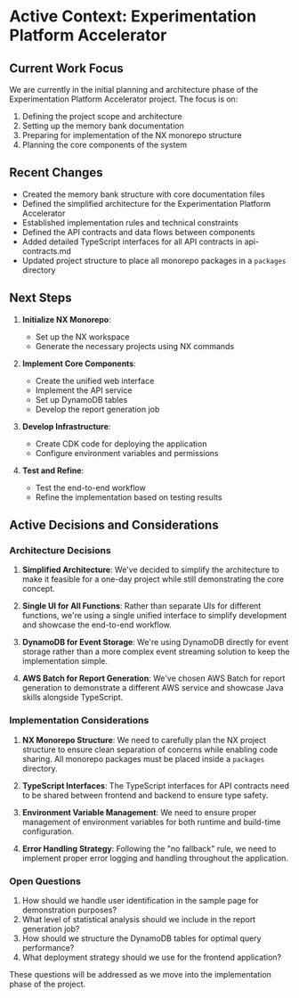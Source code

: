 # Active Context: Experimentation Platform Accelerator

## Current Work Focus

We are currently in the initial planning and architecture phase of the Experimentation Platform Accelerator project. The focus is on:

1. Defining the project scope and architecture
2. Setting up the memory bank documentation
3. Preparing for implementation of the NX monorepo structure
4. Planning the core components of the system

## Recent Changes

- Created the memory bank structure with core documentation files
- Defined the simplified architecture for the Experimentation Platform Accelerator
- Established implementation rules and technical constraints
- Defined the API contracts and data flows between components
- Added detailed TypeScript interfaces for all API contracts in api-contracts.md
- Updated project structure to place all monorepo packages in a `packages` directory

## Next Steps

1. **Initialize NX Monorepo**:
   - Set up the NX workspace
   - Generate the necessary projects using NX commands

2. **Implement Core Components**:
   - Create the unified web interface
   - Implement the API service
   - Set up DynamoDB tables
   - Develop the report generation job

3. **Develop Infrastructure**:
   - Create CDK code for deploying the application
   - Configure environment variables and permissions

4. **Test and Refine**:
   - Test the end-to-end workflow
   - Refine the implementation based on testing results

## Active Decisions and Considerations

### Architecture Decisions

1. **Simplified Architecture**: We've decided to simplify the architecture to make it feasible for a one-day project while still demonstrating the core concept.

2. **Single UI for All Functions**: Rather than separate UIs for different functions, we're using a single unified interface to simplify development and showcase the end-to-end workflow.

3. **DynamoDB for Event Storage**: We're using DynamoDB directly for event storage rather than a more complex event streaming solution to keep the implementation simple.

4. **AWS Batch for Report Generation**: We've chosen AWS Batch for report generation to demonstrate a different AWS service and showcase Java skills alongside TypeScript.

### Implementation Considerations

1. **NX Monorepo Structure**: We need to carefully plan the NX project structure to ensure clean separation of concerns while enabling code sharing. All monorepo packages must be placed inside a `packages` directory.

2. **TypeScript Interfaces**: The TypeScript interfaces for API contracts need to be shared between frontend and backend to ensure type safety.

3. **Environment Variable Management**: We need to ensure proper management of environment variables for both runtime and build-time configuration.

4. **Error Handling Strategy**: Following the "no fallback" rule, we need to implement proper error logging and handling throughout the application.

### Open Questions

1. How should we handle user identification in the sample page for demonstration purposes?
2. What level of statistical analysis should we include in the report generation job?
3. How should we structure the DynamoDB tables for optimal query performance?
4. What deployment strategy should we use for the frontend application?

These questions will be addressed as we move into the implementation phase of the project.